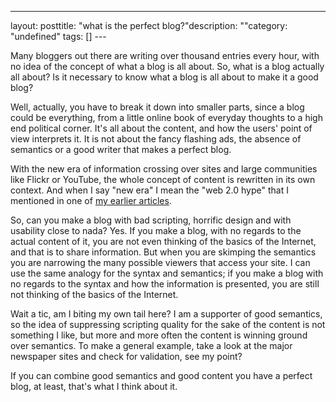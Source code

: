 --- 
layout: posttitle: "what is the perfect blog?"description: ""category: "undefined" tags: [] --- <p>Many bloggers out there are writing over thousand entries every hour, with no idea of the concept of what a blog is all about. So, what is a blog actually all about? Is it necessary to know what a blog is all about to make it a good blog?</p> <p>Well, actually, you have to break it down into smaller parts, since a blog could be everything, from a little online book of everyday thoughts to a high end political corner. It's all about the content, and how the users' point of view interprets it. It is not about the fancy flashing ads, the absence of semantics or a good writer that makes a perfect blog.</p> <p>With the new era of information crossing over sites and large communities like Flickr or YouTube, the whole concept of content is rewritten in its own context. And when I say "new era" I mean the "web 2.0 hype" that I mentioned in one of <a href="http://phun-ky.net/2006/11/web-2.0-is-a-hype">my earlier articles</a>.</p> <p>So, can you make a blog with bad scripting, horrific design and with usability close to nada? Yes. If you make a blog, with no regards to the actual content of it, you are not even thinking of the basics of the Internet, and that is to share information. But when you are skimping the semantics you are narrowing the many possible viewers that access your site. I can use the same analogy for the syntax and semantics; if you make a blog with no regards to the syntax and how the information is presented, you are still not thinking of the basics of the Internet.</p> <p>Wait a tic, am I biting my own tail here? I am a supporter of good semantics, so the idea of suppressing scripting quality for the sake of the content is not something I like, but more and more often the content is winning ground over semantics. To make a general example, take a look at the major newspaper sites and check for validation, see my point?</p> <p>If you can combine good semantics and good content you have a perfect blog, at least, that's what I think about it.</p>